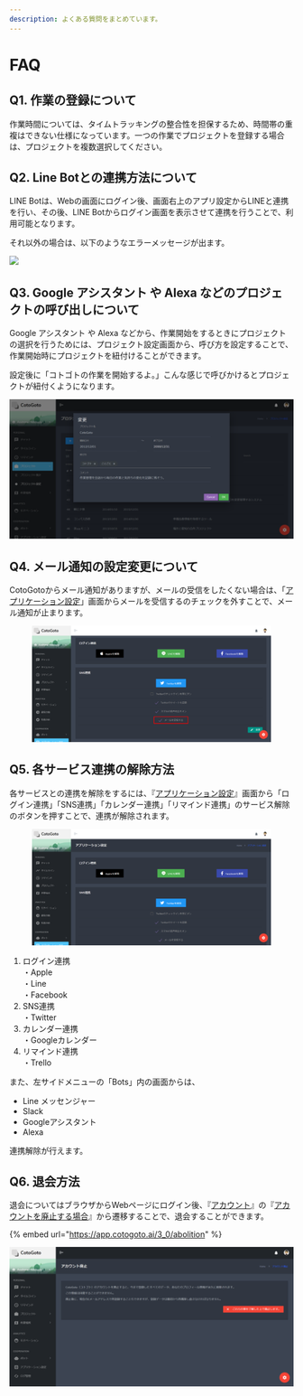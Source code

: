 ```yaml
---
description: よくある質問をまとめています。
---
```


# FAQ

## Q1. **作業の登録について** <a href="#registration-of-work" id="registration-of-work"></a>

作業時間については、タイムトラッキングの整合性を担保するため、時間帯の重複はできない仕様になっています。一つの作業でプロジェクトを登録する場合は、プロジェクトを複数選択してください。

## Q2. Line Botとの連携方法について <a href="#how-to-work-with-line-bot" id="how-to-work-with-line-bot"></a>

LINE Botは、Webの画面にログイン後、画面右上のアプリ設定からLINEと連携を行い、その後、LINE Botからログイン画面を表示させて連携を行うことで、利用可能となります。

それ以外の場合は、以下のようなエラーメッセージが出ます。

![](.gitbook/assets/IMG\_4441\_iphonexspacegrey\_portrait.png)

## Q3. Google アシスタント や Alexa などのプロジェクトの呼び出しについて <a href="#call-the-project" id="call-the-project"></a>

Google アシスタント や Alexa などから、作業開始をするときにプロジェクトの選択を行うためには、プロジェクト設定画面から、呼び方を設定することで、作業開始時にプロジェクトを紐付けることができます。

設定後に「コトゴトの作業を開始するよ。」こんな感じで呼びかけるとプロジェクトが紐付くようになります。

![](<.gitbook/assets/image (29).png>)

## Q4. メール通知の設定変更について <a href="#change-email-notification-settings" id="change-email-notification-settings"></a>

CotoGotoからメール通知がありますが、メールの受信をしたくない場合は、「[アプリケーション設定](https://app.cotogoto.ai/3\_0/setApplication#!)」画面からメールを受信するのチェックを外すことで、メール通知が止まります。

<figure><img src=".gitbook/assets/メール選択.png" alt=""><figcaption></figcaption></figure>

## **Q5. 各サービス連携の解除方法** <a href="#how-to-unsubscribe" id="how-to-unsubscribe"></a>

各サービスとの連携を解除をするには、『[アプリケーション設定](https://app.cotogoto.ai/3\_0/setApplication#!)』画面から「ログイン連携」「SNS連携」「カレンダー連携」「リマインド連携」のサービス解除のボタンを押すことで、連携が解除されます。

<figure><img src=".gitbook/assets/FireShot Capture 157 - アプリケーション設定 - CotoGoto - app.cotogoto.ai.png" alt=""><figcaption></figcaption></figure>

1. ログイン連携\
   ・Apple\
   ・Line\
   ・Facebook
2. SNS連携\
   ・Twitter
3. カレンダー連携\
   ・Googleカレンダー
4. リマインド連携\
   ・Trello

また、左サイドメニューの「Bots」内の画面からは、

* Line メッセンジャー
* Slack
* Googleアシスタント
* Alexa

連携解除が行えます。

## **Q6. 退会方法** <a href="#how-to-unsubscribe" id="how-to-unsubscribe"></a>

退会についてはブラウザからWebページにログイン後、『[アカウント](https://app.cotogoto.ai/3\_0/account)』の『[アカウントを廃止する場合](https://app.cotogoto.ai/3\_0/abolition)』から遷移することで、退会することができます。

{% embed url="https://app.cotogoto.ai/3_0/abolition" %}

![](<.gitbook/assets/image (31).png>)

